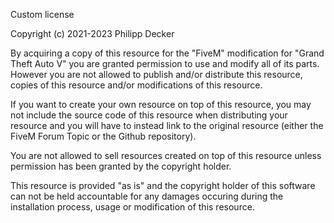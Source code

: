 Custom license

Copyright (c) 2021-2023 Philipp Decker

By acquiring a copy of this resource for the "FiveM" modification for "Grand Theft Auto V" you are granted permission to use and modify all of its parts. However you are not allowed to publish and/or distribute this resource, copies of this resource and/or modifications of this resource.

If you want to create your own resource on top of this resource, you may not include the source code of this resource when distributing your resource and you will have to instead link to the original resource (either the FiveM Forum Topic or the Github repository).

You are not allowed to sell resources created on top of this resource unless permission has been granted by the copyright holder.

This resource is provided "as is" and the copyright holder of this software can not be held accountable for any damages occuring during the installation process, usage or modification of this resource.
